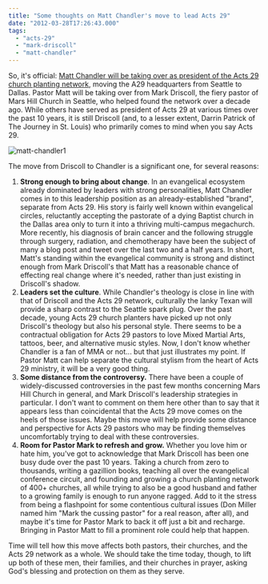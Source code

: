 ```yaml
---
title: "Some thoughts on Matt Chandler's move to lead Acts 29"
date: "2012-03-28T17:26:43.000"
tags: 
  - "acts-29"
  - "mark-driscoll"
  - "matt-chandler"
---
```


So, it's official: [Matt Chandler will be taking over as president of the Acts 29 church planting network](http://www.acts29network.org/acts-29-blog/a-note-on-some-transitions/), moving the A29 headquarters from Seattle to Dallas. Pastor Matt will be taking over from Mark Driscoll, the fiery pastor of Mars Hill Church in Seattle, who helped found the network over a decade ago. While others have served as president of Acts 29 at various times over the past 10 years, it is still Driscoll (and, to a lesser extent, Darrin Patrick of The Journey in St. Louis) who primarily comes to mind when you say Acts 29.

![](http://chrishubbs.com/wordpress/wp-content/uploads/2012/03/matt-chandler1.jpg "matt-chandler1")

The move from Driscoll to Chandler is a significant one, for several reasons:

1. **Strong enough to bring about change**. In an evangelical ecosystem already dominated by leaders with strong personalities, Matt Chandler comes in to this leadership position as an already-established "brand", separate from Acts 29. His story is fairly well known within evangelical circles, reluctantly accepting the pastorate of a dying Baptist church in the Dallas area only to turn it into a thriving multi-campus megachurch. More recently, his diagnosis of brain cancer and the following struggle through surgery, radiation, and chemotherapy have been the subject of many a blog post and tweet over the last two and a half years. In short, Matt's standing within the evangelical community is strong and distinct enough from Mark Driscoll's that Matt has a reasonable chance of effecting real change where it's needed, rather than just existing in Driscoll's shadow.
2. **Leaders set the culture**. While Chandler's theology is close in line with that of Driscoll and the Acts 29 network, culturally the lanky Texan will provide a sharp contrast to the Seattle spark plug. Over the past decade, young Acts 29 church planters have picked up not only Driscoll's theology but also his personal style. There seems to be a contractual obligation for Acts 29 pastors to love Mixed Martial Arts, tattoos, beer, and alternative music styles. Now, I don't know whether Chandler is a fan of MMA or not... but that just illustrates my point. If Pastor Matt can help separate the cultural stylism from the heart of Acts 29 ministry, it will be a very good thing.
3. **Some distance from the controversy.** There have been a couple of widely-discussed controversies in the past few months concerning Mars Hill Church in general, and Mark Driscoll's leadership strategies in particular. I don't want to comment on them here other than to say that it appears less than coincidental that the Acts 29 move comes on the heels of those issues. Maybe this move will help provide some distance and perspective for Acts 29 pastors who may be finding themselves uncomfortably trying to deal with these controversies.
4. **Room for Pastor Mark to refresh and grow.** Whether you love him or hate him, you've got to acknowledge that Mark Driscoll has been one busy dude over the past 10 years. Taking a church from zero to thousands, writing a gazillion books, teaching all over the evangelical conference circuit, and founding and growing a church planting network of 400+ churches, all while trying to also be a good husband and father to a growing family is enough to run anyone ragged. Add to it the stress from being a flashpoint for some contentious cultural issues (Don Miller named him "Mark the cussing pastor" for a real reason, after all), and maybe it's time for Pastor Mark to back it off just a bit and recharge. Bringing in Pastor Matt to fill a prominent role could help that happen.

Time will tell how this move affects both pastors, their churches, and the Acts 29 network as a whole. We should take the time today, though, to lift up both of these men, their families, and their churches in prayer, asking God's blessing and protection on them as they serve.

